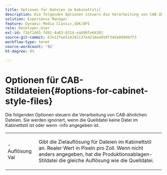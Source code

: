 ```yaml
---
title: Optionen für Dateien im Kabinettstil
description: Die folgenden Optionen steuern die Verarbeitung von CAB-ähnlichen Dateien. Sie werden ignoriert, wenn die sourceFile keine Kabinettformatdatei ist oder wenn -info angegeben ist.
solution: Experience Manager
feature: Dynamic Media Classic,SDK/API
role: Developer,User
exl-id: f1b72d65-fd91-4a83-8314-eab90fe64301
source-git-commit: 67e12fae514341137e4218ea950f34da0d9997f3
workflow-type: tm+mt
source-wordcount: '92'
ht-degree: 0%

---
```


# Optionen für CAB-Stildateien{#options-for-cabinet-style-files}

Die folgenden Optionen steuern die Verarbeitung von CAB-ähnlichen Dateien. Sie werden ignoriert, wenn die Quelldatei keine Datei im Kabinettstil ist oder wenn -info angegeben ist.

<table id="simpletable_332B78DDEB6540708844AB54AE321F9B"> 
 <tr class="strow"> 
  <td class="stentry"> <p><span class="codeph">-Auflösung <span class="varname"> Val</span></span> </p> </td> 
  <td class="stentry"> <p>Gibt die Zielauflösung für Dateien im Kabinettstil an. Realer Wert in Pixeln pro Zoll. Wenn nicht anders angegeben, hat die Produktionsablagen-Stildatei die gleiche Auflösung wie die Quelldatei. </p></td> 
 </tr> 
</table>
